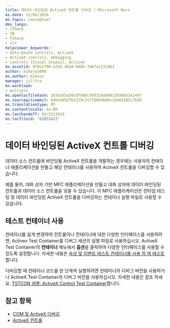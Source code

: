 ```yaml
---
title: 데이터 바인딩된 ActiveX 컨트롤 디버깅 | Microsoft Docs
ms.date: 11/04/2016
ms.topic: conceptual
dev_langs:
- CSharp
- VB
- FSharp
- C++
helpviewer_keywords:
- data-bound controls, ActiveX
- ActiveX controls, debugging
- controls [Visual Studio], ActiveX
ms.assetid: 9f6e1f00-e25b-48a9-8484-7e67a1232461
author: mikejo5000
ms.author: mikejo
manager: jillfra
ms.workload:
- multiple
ms.openlocfilehash: 2b5b3d5a58c87988c950328a8b0136986b3a149f
ms.sourcegitcommit: 94b3a052fb1229c7e7f8804b09c1d403385c7630
ms.translationtype: MT
ms.contentlocale: ko-KR
ms.lasthandoff: 04/23/2019
ms.locfileid: "62852422"
---
```

# <a name="debugging-a-data-bound-activex-control"></a>데이터 바인딩된 ActiveX 컨트롤 디버깅
데이터 소스 컨트롤에 바인딩될 ActiveX 컨트롤을 개발하는 경우에는 사용자의 컨테이너 애플리케이션을 만들고 해당 컨테이너를 사용하여 ActiveX 컨트롤을 디버깅할 수 있습니다.

 예를 들어, 대화 상자 기반 MFC 애플리케이션을 만들고 대화 상자에 데이터 바인딩된 컨트롤과 데이터 소스 컨트롤을 넣을 수 있습니다. 이 MFC 애플리케이션은 런타임 테스팅 및 데이터 바인딩된 ActiveX 컨트롤을 디버깅하는 컨테이너 실행 파일로 사용할 수 있습니다.

## <a name="using-the-test-container"></a>테스트 컨테이너 사용
 컨테이너를 쉽게 변경하여 컨트롤이나 컨테이너에 대한 다양한 인터페이스를 사용하려면, Activex Test Container를 디버그 세션의 실행 파일로 사용하십시오. ActiveX Test Container의 **컨테이너** 메뉴에서 **옵션**을 클릭하여 다양한 인터페이스를 사용할 수 있도록 설정합니다. 자세한 내용은 [속성 및 이벤트 테스트 컨테이너를 사용 하 여 테스트](/cpp/mfc/testing-properties-and-events-with-test-container)합니다.

 디버깅할 때 컨테이너 코드를 한 단계씩 실행하려면 컨테이너의 디버그 버전을 사용하거나 ActiveX Test Container의 디버그 버전을 사용하십시오. 자세한 내용은 참조 하세요. [TSTCON 샘플: ActiveX Control Test Container](https://msdn.microsoft.com/library/72fa40ef-27d3-400c-813f-10b03236e600)합니다.

## <a name="see-also"></a>참고 항목
- [COM 및 ActiveX 디버깅](../debugger/com-and-activex-debugging.md)
- [ActiveX 컨트롤](/cpp/mfc/activex-controls)